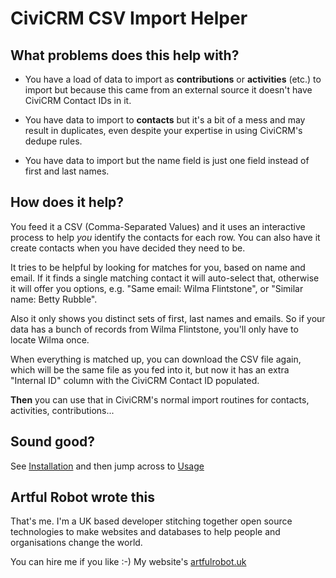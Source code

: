 # CiviCRM CSV Import Helper

## What problems does this help with?

- You have a load of data to import as **contributions** or **activities**
  (etc.) to import but because this came from an external source it doesn't have
  CiviCRM Contact IDs in it.

- You have data to import to **contacts** but it's a bit of a mess and may
  result in duplicates, even despite your expertise in using CiviCRM's dedupe
  rules.

- You have data to import but the name field is just one field instead of first
  and last names.

## How does it help?

You feed it a CSV (Comma-Separated Values) and it uses an interactive process to
help *you* identify the contacts for each row. You can also have it create
contacts when you have decided they need to be.

It tries to be helpful by looking for matches for you, based on name and email.
If it finds a single matching contact it will auto-select that, otherwise it
will offer you options, e.g. "Same email: Wilma Flintstone", or "Similar name:
Betty Rubble".

Also it only shows you distinct sets of first, last names and emails. So if your
data has a bunch of records from Wilma Flintstone, you'll only have to locate
Wilma once.

When everything is matched up, you can download the CSV file again, which will
be the same file as you fed into it, but now it has an extra "Internal ID"
column with the CiviCRM Contact ID populated.

**Then** you can use that in CiviCRM's normal import routines for contacts,
activities, contributions...

## Sound good?

See [Installation](installation.md) and then jump across to [Usage](usage.md)

## Artful Robot wrote this

That's me. I'm a UK based developer stitching together open source technologies
to make websites and databases to help people and organisations change the world.

You can hire me if you like :-) My website's [artfulrobot.uk](https://artfulrobot.uk)
